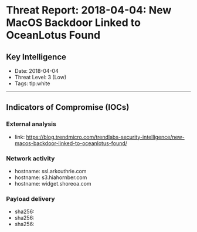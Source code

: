 # Threat Report: 2018-04-04: New MacOS Backdoor Linked to OceanLotus Found


## Key Intelligence
* Date: 2018-04-04
* Threat Level: 3 (Low)
* Tags: tlp:white

---

## Indicators of Compromise (IOCs)
### External analysis
* link: https://blog.trendmicro.com/trendlabs-security-intelligence/new-macos-backdoor-linked-to-oceanlotus-found/

### Network activity
* hostname: ssl.arkouthrie.com
* hostname: s3.hiahornber.com
* hostname: widget.shoreoa.com

### Payload delivery
* sha256: <sha256>
* sha256: <sha256>
* sha256: <sha256>
